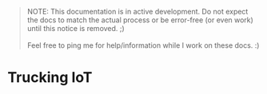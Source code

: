 > NOTE: This documentation is in active development.  Do not expect the docs to match the actual process or be error-free (or even work) until this notice is removed. ;)\
\
Feel free to ping me for help/information while I work on these docs. :)

# Trucking IoT

